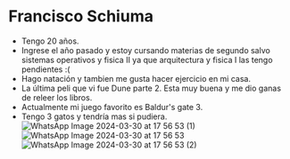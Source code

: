 # Francisco Schiuma

- Tengo 20 años.
- Ingrese el año pasado y estoy cursando materias de segundo salvo sistemas operativos y fisica II ya que arquitectura y fisica I las tengo pendientes :(
- Hago natación y tambien me gusta hacer ejercicio en mi casa.
- La última peli que vi fue Dune parte 2. Esta muy buena y me dio ganas de releer los libros.
- Actualmente mi juego favorito es Baldur's gate 3.
- Tengo 3 gatos y tendría mas si pudiera.
![WhatsApp Image 2024-03-30 at 17 56 53 (1)](https://github.com/pdepjuevesTT/2024-presentacion-FranciscoSchiuma/assets/165206181/b3e87db2-812b-4582-8d36-70cc37c10146)
![WhatsApp Image 2024-03-30 at 17 56 53](https://github.com/pdepjuevesTT/2024-presentacion-FranciscoSchiuma/assets/165206181/5a6e7b49-4ca0-439c-bc12-27e637f759de)
![WhatsApp Image 2024-03-30 at 17 56 53 (2)](https://github.com/pdepjuevesTT/2024-presentacion-FranciscoSchiuma/assets/165206181/d8724af1-9b8e-41a6-97a7-a141646c2d7e)

